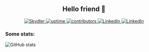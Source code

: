 <h2 align=center> Hello friend 💽 </h2>

<div align=center>
<a href="https://github.com/Skydler" target="_blank">
  <img alt="Skydler" src="https://badges.pufler.dev/visits/Skydler/Skydler?logo=GitHub&label=visits&color=success&logoColor=white&style=flat-square"/>
</a>
<a href="https://github.com/Skydler" target="_blank">
  <img alt="uptime" src="https://img.shields.io/badge/uptime-100%25-brightgreen"/>
</a>
<a href="https://github.com/Skydler" target="_blank">
  <img alt="contributors" src="https://img.shields.io/badge/contributors-∞-brightgreen"/>
</a>
<a href="https://www.linkedin.com/in/leonelmandarino" target="_blank">
   <img alt="LinkedIn" src="https://img.shields.io/badge/-LinkedIn-0077B5?style=flat-square&logo=Linkedin&logoColor=white">
</a>
<a href="mailto:leonelmandarino@gmail.com" target="_blank">
   <img alt="LinkedIn" src="https://img.shields.io/badge/-leonelmandarino@gmail.com-c14438?style=flat-square&logo=Gmail&logoColor=white&link=mailto:leonelmandarino@gmail.com">
</a>
  </div>

<h3>Some stats:</h3>

![GitHub stats](https://github-readme-stats.vercel.app/api?username=Skydler&show_icons=true)

<!--


**Skydler/Skydler** is a ✨ _special_ ✨ repository because its `README.md` (this file) appears on your GitHub profile.

Here are some ideas to get you started:

- 🔭 I’m currently working on ...
- 🌱 I’m currently learning ...
- 👯 I’m looking to collaborate on ...
- 🤔 I’m looking for help with ...
- 💬 Ask me about ...
- 📫 How to reach me: ...
- 😄 Pronouns: ...
- ⚡ Fun fact: ...
-->
